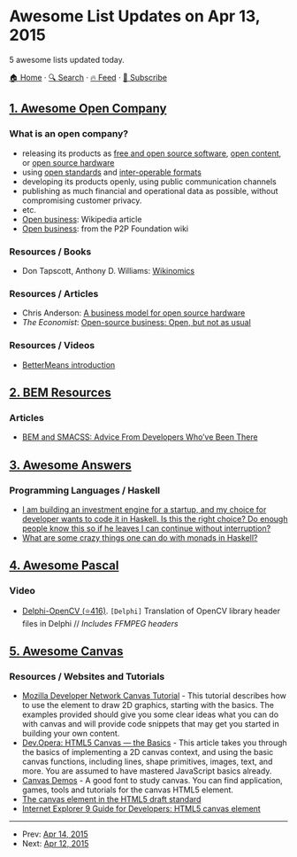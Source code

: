 # Awesome List Updates on Apr 13, 2015

5 awesome lists updated today.

[🏠 Home](/README.md) · [🔍 Search](https://test.trackawesomelist.com/search/) · [🔥 Feed](https://test.trackawesomelist.com/rss.xml) · [📮 Subscribe](https://trackawesomelist.us17.list-manage.com/subscribe?u=d2f0117aa829c83a63ec63c2f&id=36a103854c)



## [1. Awesome Open Company](/content/opencompany/awesome-open-company/README.md)

### What is an open company?

*   releasing its products as
    [free and open source software](https://en.wikipedia.org/wiki/Free_and_open-source_software),
    [open content](https://en.wikipedia.org/wiki/Free_content),
    or [open source hardware](https://en.wikipedia.org/wiki/Open-source_hardware)
*   using [open standards](https://en.wikipedia.org/wiki/Open_standard)
    and [inter-operable formats](https://en.wikipedia.org/wiki/Interoperability)
*   developing its products openly, using public communication channels
*   publishing as much financial and operational data as possible, without compromising customer privacy.
*   etc.
*   [Open business](https://en.wikipedia.org/wiki/Open_business): Wikipedia article
*   [Open business](http://p2pfoundation.net/Open_Business): from the P2P Foundation wiki

### Resources / Books

*   Don Tapscott, Anthony D. Williams: [Wikinomics](https://en.wikipedia.org/wiki/Wikinomics)

### Resources / Articles

*   Chris Anderson: [A business model for open source hardware](http://www.longtail.com/the_long_tail/2009/01/a-business-mode.html)
*   *The Economist*: [Open-source business: Open, but not as usual](http://www.economist.com/node/5624944)

### Resources / Videos

*   [BetterMeans introduction](https://www.youtube.com/watch?v=MAlnMWlvw9g)

## [2. BEM Resources](/content/sturobson/BEM-resources/README.md)

### Articles

*   [BEM and SMACSS: Advice From Developers Who’ve Been There](http://www.sitepoint.com/bem-smacss-advice-from-developers/)

## [3. Awesome Answers](/content/cyberglot/awesome-answers/README.md)

### Programming Languages / Haskell

*   [I am building an investment engine for a startup, and my choice for developer wants to code it in Haskell. Is this the right choice? Do enough people know this so if he leaves I can continue without interruption?](http://qr.ae/d6vcE)
*   [What are some crazy things one can do with monads in Haskell?](http://qr.ae/d6rhm)

## [4. Awesome Pascal](/content/Fr0sT-Brutal/awesome-pascal/README.md)

### Video

*   [Delphi-OpenCV (⭐416)](https://github.com/Laex/Delphi-OpenCV). `[Delphi]` Translation of OpenCV library header files in Delphi
    // *Includes FFMPEG headers*

## [5. Awesome Canvas](/content/raphamorim/awesome-canvas/README.md)

### Resources / Websites and Tutorials

*   [Mozilla Developer Network Canvas Tutorial](https://developer.mozilla.org/en-US/docs/Web/API/Canvas_API/Tutorial) - This tutorial describes how to use the <canvas> element to draw 2D graphics, starting with the basics. The examples provided should give you some clear ideas what you can do with canvas and will provide code snippets that may get you started in building your own content.
*   [Dev.Opera: HTML5 Canvas — the Basics](https://dev.opera.com/articles/html5-canvas-basics/) - This article takes you through the basics of implementing a 2D canvas context, and using the basic canvas functions, including lines, shape primitives, images, text, and more. You are assumed to have mastered JavaScript basics already.
*   [Canvas Demos](http://www.canvasdemos.com/) - A good font to study canvas. You can find application, games, tools and tutorials for the canvas HTML5 element.
*   [The canvas element in the HTML5 draft standard](https://html.spec.whatwg.org/multipage/scripting.html#the-canvas-element)
*   [Internet Explorer 9 Guide for Developers: HTML5 canvas element](https://msdn.microsoft.com/en-us/ie/hh410106#_HTML5_canvas)

---

- Prev: [Apr 14, 2015](/content/2015/04/14/README.md)
- Next: [Apr 12, 2015](/content/2015/04/12/README.md)